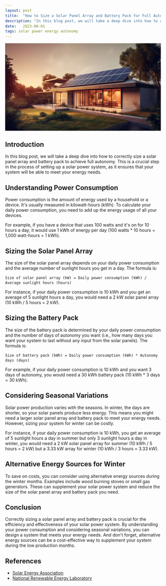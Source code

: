 ```yaml
---
layout: post
title:  "How to Size a Solar Panel Array and Battery Pack for Full Autonomy"
description: "In this blog post, we will take a deep dive into how to correctly size a solar panel array and battery pack to achieve full autonomy. This is a crucial step in the process of setting up a solar power system, as it ensures that your system will be able to meet your energy needs."
date:   2023-08-01
tags: solar power energy autonomy
---
```


![An energy independant house](/assets/energy-autonomy.png)

## Introduction
In this blog post, we will take a deep dive into how to correctly size a solar panel array and battery pack to achieve full autonomy. This is a crucial step in the process of setting up a solar power system, as it ensures that your system will be able to meet your energy needs.

## Understanding Power Consumption
Power consumption is the amount of energy used by a household or a device. It's usually measured in kilowatt-hours (kWh). To calculate your daily power consumption, you need to add up the energy usage of all your devices. 

For example, if you have a device that uses 100 watts and it's on for 10 hours a day, it would use 1 kWh of energy per day (100 watts * 10 hours = 1,000 watt-hours = 1 kWh).

## Sizing the Solar Panel Array
The size of the solar panel array depends on your daily power consumption and the average number of sunlight hours you get in a day. The formula is:

    Size of solar panel array (kW) = Daily power consumption (kWh) / Average sunlight hours (hours)

For instance, if your daily power consumption is 10 kWh and you get an average of 5 sunlight hours a day, you would need a 2 kW solar panel array (10 kWh / 5 hours = 2 kW).

## Sizing the Battery Pack
The size of the battery pack is determined by your daily power consumption and the number of days of autonomy you want (i.e., how many days you want your system to last without any input from the solar panels). The formula is:

    Size of battery pack (kWh) = Daily power consumption (kWh) * Autonomy days (days)

For example, if your daily power consumption is 10 kWh and you want 3 days of autonomy, you would need a 30 kWh battery pack (10 kWh * 3 days = 30 kWh).

## Considering Seasonal Variations
Solar power production varies with the seasons. In winter, the days are shorter, so your solar panels produce less energy. This means you might need a larger solar panel array and battery pack to meet your energy needs. However, sizing your system for winter can be costly.

For instance, if your daily power consumption is 10 kWh, you get an average of 5 sunlight hours a day in summer but only 3 sunlight hours a day in winter, you would need a 2 kW solar panel array for summer (10 kWh / 5 hours = 2 kW) but a 3.33 kW array for winter (10 kWh / 3 hours = 3.33 kW).

## Alternative Energy Sources for Winter
To save on costs, you can consider using alternative energy sources during the winter months. Examples include wood burning stoves or small gas generators. These can supplement your solar power system and reduce the size of the solar panel array and battery pack you need.

## Conclusion
Correctly sizing a solar panel array and battery pack is crucial for the efficiency and effectiveness of your solar power system. By understanding your power consumption and considering seasonal variations, you can design a system that meets your energy needs. And don't forget, alternative energy sources can be a cost-effective way to supplement your system during the low production months.

## References
- [Solar Energy Association](http://www.solarenergy.org)
- [National Renewable Energy Laboratory](http://www.nrel.gov)

